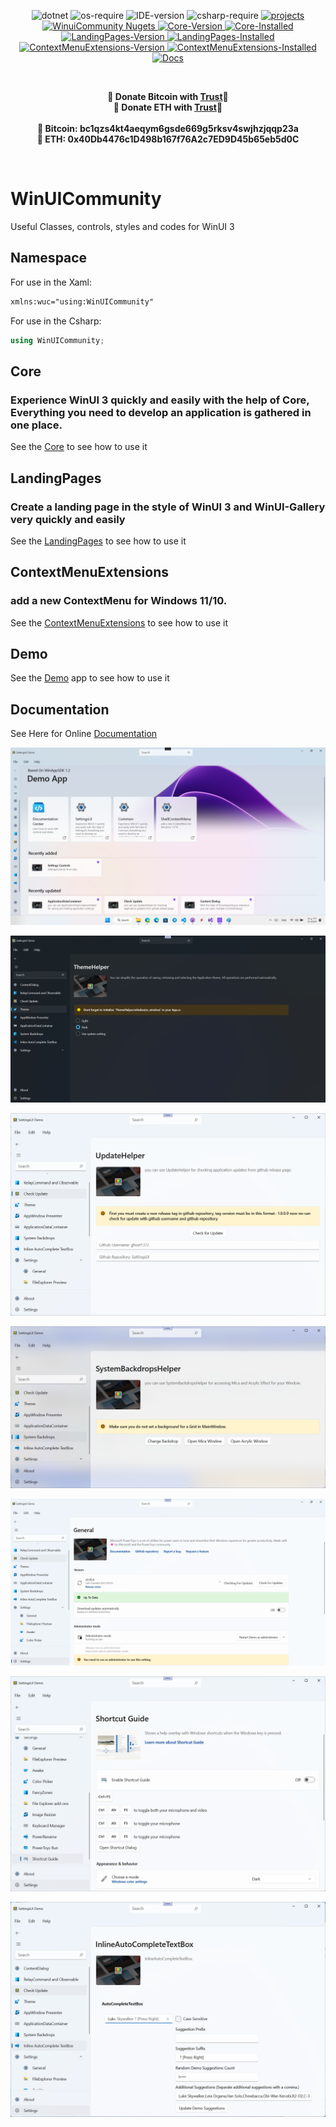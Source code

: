 <p align="center">
    <img alt="dotnet" src="https://img.shields.io/badge/.net-%3E=6.0-brightgreen"/>
    <img alt="os-require" src="https://img.shields.io/badge/OS-%3E%3D%20Windows%2010%20Build%201809-orange"/>
    <img alt="IDE-version" src="https://img.shields.io/badge/IDE-vs2022-red"/>
    <img alt="csharp-require" src="https://img.shields.io/badge/CSharp-Latest-yellow"/>
    <a href="https://github.com/WinUICommunity">
        <img alt="projects" src="https://img.shields.io/badge/WinUICommunity-Projects-green"></img>
    </a> 
        <a href="https://www.nuget.org/profiles/WinUICommunity">
        <img alt="WinuiCommunity Nugets" src="https://img.shields.io/badge/WinUICommunity-Nugets-green"></img>
    </a> 
    <a href="https://www.nuget.org/packages/WinUICommunity.Core">
        <img alt="Core-Version" src="https://img.shields.io/nuget/v/WinUICommunity.Core.svg"></img>
    </a> 
    <a href="https://www.nuget.org/packages/WinUICommunity.Core">
        <img alt="Core-Installed" src="https://img.shields.io/nuget/dt/WinUICommunity.Core?color=brightgreen&label=Installs"></img>
    </a>
    <a href="https://www.nuget.org/packages/WinUICommunity.LandingPages">
        <img alt="LandingPages-Version" src="https://img.shields.io/nuget/v/WinUICommunity.LandingPages.svg"></img>
    </a> 
    <a href="https://www.nuget.org/packages/WinUICommunity.LandingPages">
        <img alt="LandingPages-Installed" src="https://img.shields.io/nuget/dt/WinUICommunity.LandingPages?color=brightgreen&label=Installs"></img>
    </a>
    <a href="https://www.nuget.org/packages/WinUICommunity.ContextMenuExtensions">
        <img alt="ContextMenuExtensions-Version" src="https://img.shields.io/nuget/v/WinUICommunity.ContextMenuExtensions.svg"></img>
    </a> 
    <a href="https://www.nuget.org/packages/WinUICommunity.ContextMenuExtensions">
        <img alt="ContextMenuExtensions-Installed" src="https://img.shields.io/nuget/dt/WinUICommunity.ContextMenuExtensions?color=brightgreen&label=Installs"></img>
    </a>
    <a href="https://ghost1372.github.io/WinUICommunity/">
        <img alt="Docs" src="https://img.shields.io/badge/Document-Here-critical"></img>
    </a>   
</p>

<br>
<p align="center">
	<b>🙌 Donate Bitcoin with <a href="https://link.trustwallet.com/send?coin=0&address=bc1qzs4kt4aeqym6gsde669g5rksv4swjhzjqqp23a">Trust</a>🙌</b><br>
	<b>🙌 Donate ETH with <a href="https://link.trustwallet.com/send?coin=60&address=0x40Db4476c1D498b167f76A2c7ED9D45b65eb5d0C">Trust</a>🙌</b><br><br>
	<b>🙌 Bitcoin: bc1qzs4kt4aeqym6gsde669g5rksv4swjhzjqqp23a<br></b>
	<b>🙌 ETH: 0x40Db4476c1D498b167f76A2c7ED9D45b65eb5d0C</b>
</p>
<br>

# WinUICommunity
 Useful Classes, controls, styles and codes for WinUI 3

## Namespace
 For use in the Xaml:
 ```xml 
 xmlns:wuc="using:WinUICommunity"
 ```
 For use in the Csharp:
 ```csharp
 using WinUICommunity;
 ```

## Core
 
### Experience WinUI 3 quickly and easily with the help of Core, Everything you need to develop an application is gathered in one place.

See the [Core](https://github.com/WinUICommunity/WinUICommunity/src/Core/README.md) to see how to use it

## LandingPages
### Create a landing page in the style of WinUI 3 and WinUI-Gallery very quickly and easily

See the [LandingPages](https://github.com/WinUICommunity/WinUICommunity/src/LandingPages/README.md) to see how to use it

## ContextMenuExtensions
### add a new ContextMenu for Windows 11/10.

See the [ContextMenuExtensions](https://github.com/WinUICommunity/WinUICommunity/src/ContextMenuExtensions/README.md) to see how to use it

## Demo

See the [Demo](https://github.com/WinUICommunity/WinUICommunity/src/DemoApp) app to see how to use it

## Documentation

See Here for Online [Documentation](https://ghost1372.github.io/winUICommunity/)

![SettingsUI](https://raw.githubusercontent.com/ghost1372/Resources/main/LandingsPage/0.png)

![SettingsUI](https://raw.githubusercontent.com/ghost1372/Resources/main/SettingsUI/0.png)

![SettingsUI](https://raw.githubusercontent.com/ghost1372/Resources/main/SettingsUI/1.png)

![SettingsUI](https://raw.githubusercontent.com/ghost1372/Resources/main/SettingsUI/5.png)

![SettingsUI](https://raw.githubusercontent.com/ghost1372/Resources/main/SettingsUI/2.png)

![SettingsUI](https://raw.githubusercontent.com/ghost1372/Resources/main/SettingsUI/3.png)

![SettingsUI](https://raw.githubusercontent.com/ghost1372/Resources/main/SettingsUI/4.png)
